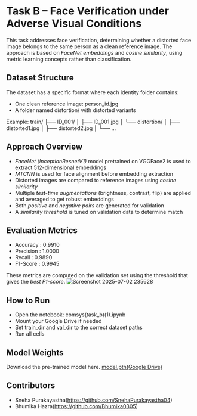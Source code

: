 # Task B – Face Verification under Adverse Visual Conditions

This task addresses face verification, determining whether a distorted face image belongs to the same person as a clean reference image. The approach is based on *FaceNet embeddings* and *cosine similarity*, using metric learning concepts rather than classification.


## Dataset Structure

The dataset has a specific format where each identity folder contains:
- One clean reference image: person_id.jpg
- A folder named distortion/ with distorted variants

Example:
train/
├── ID_001/
│ ├── ID_001.jpg
│ └── distortion/
│ ├── distorted1.jpg
│ ├── distorted2.jpg
│ └── ...


## Approach Overview

- *FaceNet (InceptionResnetV1)* model pretrained on VGGFace2 is used to extract 512-dimensional embeddings
- *MTCNN* is used for face alignment before embedding extraction
- Distorted images are compared to reference images using *cosine similarity*
- Multiple *test-time augmentations* (brightness, contrast, flip) are applied and averaged to get robust embeddings
- Both *positive* and *negative pairs* are generated for validation
- A *similarity threshold* is tuned on validation data to determine match

## Evaluation Metrics

- Accuracy  : 0.9910
- Precision : 1.0000
- Recall    : 0.9890
- F1-Score  : 0.9945

These metrics are computed on the validation set using the threshold that gives the *best F1-score*.
![Screenshot 2025-07-02 235628](https://github.com/user-attachments/assets/e43ee7c2-d0aa-4e21-9f6a-75993b8b1e12)


## How to Run

- Open the notebook: comsys(task_b)(1).ipynb
- Mount your Google Drive if needed
- Set train_dir and val_dir to the correct dataset paths
- Run all cells

## Model Weights
Download the pre-trained model here.
[model.pth(Google Drive)](https://drive.google.com/file/d/1_QmNYeHkYxOLZ8-gjS6gB7p5NyolGZjB/view?usp=sharing)

## Contributors

- Sneha Purakayastha(https://github.com/SnehaPurakayastha04)
- Bhumika Hazra(https://github.com/Bhumika0305)
